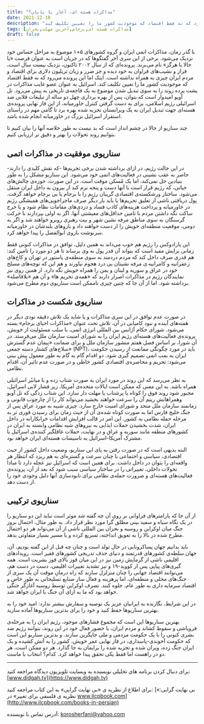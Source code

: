 ```yaml
---
title: "مذاکرات هسته ای، آغاز یا پایان؟"
date: 2021-12-10
description: "﻿با گذر زمان، مذاکرات اتمی ایران و گروه کشورهای ۵+۱ موضوع به مراحل حساس خود نزدیک می‌شود. برخی از این سری آخر گفتگوها که در جریان است به عنوان فرصت «یا حالا یا هرگز» نام می‌برند. پرونده‌ای که از سال ۲۰۰۲ تاکنون، نزدیک بیست سال است، فراز و نشیب‌های فراوان به خود دیده و جز ضرر و زیان تریلیون دلاری برای اقتصاد و مردم ایران چیزی به همراه نداشته است. اینک اما این پرونده می‌رود که نه فقط اقتصاد که موجودیت کشور ما را تعیین تکلیف کند."
tags: [مذاکرات هسته ای,برجام,آخرین مهلت,بحران]
draft: false
---
```

﻿با گذر زمان، مذاکرات اتمی ایران و گروه کشورهای ۵+۱ موضوع به مراحل حساس خود نزدیک می‌شود. برخی از این سری آخر گفتگوها که در جریان است به عنوان فرصت «یا حالا یا هرگز» نام می‌برند. پرونده‌ای که از سال ۲۰۰۲ تاکنون، نزدیک بیست سال است، فراز و نشیب‌های فراوان به خود دیده و جز ضرر و زیان تریلیون دلاری برای اقتصاد و مردم ایران چیزی به همراه نداشته است. اینک اما این پرونده می‌رود که نه فقط اقتصاد که موجودیت کشور ما را تعیین تکلیف کند. اسرائیل به عنوان عضو غایب مذاکرات در پشت پرده روند را به سوی تبدیل شدن موضوع به یک فاجعه‌ی تاریخی به پیش می‌رود. تل آویو امیدوار است که بتوان، پس از بهره برداری چهل دو ساله از تبلیغات قلابی ضد اسرائیلی رژیم اسلامی، برای به دست گرفتن کنترل خاورمیانه، از این فاز نهایی پرونده‌ی هسته‌ای جهت تبدیل ایران به یک ویرانستان تجزیه شده بهره برد تا گامی مهم در راستای استقرار اسرائیل بزرگ در خاورمیانه انجام شده باشد.

چند سناریو از حالا در چشم انداز است که بد نیست به طور خلاصه آنها را بیان کنیم تا بتوانیم روند تحولات را بهتر و دقیق تر ارزیابی کنیم.

## سناریوی موفقیت در مذاکرات اتمی
در این حالت رژیم، در ازای برداشته شدن برخی تحریم‌ها -که نقش کلیدی را دارند- حاضر به عقب نشینی در فعالیت‌های اتمی خود می‌شود. این سناریو مشکل را به طور بنیادین حل نمی‌کند، اما یک مُسکن موقت است. در این صورت، حوزه‌ی چالش‌های حیاتی، که رژیم قرار است با آنها دست و پنجه نرم کند از بیرون به داخل ایران منتقل می‌شود. ساختار ورشکسته‌ی اقتصادی گریبان رژیم را با برجام یا بی برجام خواهد گرفت. پول دریافتی ناشی از تعلیق تحریم‌ها یا باید بار دیگر صرف ماجراجویی‌های همیشگی رژیم در خاورمیانه و پرداخت هزینه‌های کاذب فساد و دزدی‌های مقامات نظام شود و یا خرج ساکت نگه داشتن مردم با تامین حداقل‌های معیشتی آنها. اگر به اولی بپردازند با حرکت گرسنگان به سوی مناطق مرفه نشین شهر و بیت رهبری روبرو خواهند شد و اگر به دومی، موقعیت منطقه‌ای خویش را از دست خواهند داد و بازوهای بلندشان در خاورمیانه سرنوشت بازوی ابوالفضل را پیدا خواهد کرد.

این پارادوکس را رژیم هم خوب می‌داند به همین دلیل، توافق در مذاکرات کنونی فقط زمانی برایش مفید است که بتواند آن قدر پول به وی برساند تا هر دو مورد را تامین کند: هم قدری صرف داخل کند که مردم دردمند به سوی منطقه‌ی پاستور در تهران و کاخ‌های زعفرانیه و کامرانیه ی مرفه نشینان بی درد هجوم نیاورند و هم این که نوچه‌های مسلح خود در عراق و سوریه و لبنان و یمن را همراه خویش نگه دارد. از همین روی نیز نمایندگان رژیم در مذاکرات اصرار دارند که «همه‌ی تحریم ها» و آن هم «بلافاصله» برداشته شود. اما از آن جا که چنین چیزی ناممکن است سناریوی دوم مطرح می‌شود.

## سناریوی شکست در مذاکرات
در صورت عدم توافق در این سری مذاکرات و یا شاید یک تلاش دقیقه نودی دیگر در هفته‌های آینده و نبود کامیابی در آن، تلاش تحت عنوان «مذاکرات احیای برجام» بسته می‌شود. شورای حکام آژانس بین المللی انرژی اتمی، با سلب مسئولیت از خویش، پرونده‌ی فعالیت‌های هسته‌ای رژیم ایران را به شورای امنیت سازمان ملل می‌فرستد. در آن شورا، بر اساس فصل هفتم منشور سازمان ملل و برای ضمانت «پیمان عدم گسترش سلاح‌های کشتار دسته جمعی» (NPT)، باید در مورد چگونگی ممانعت از رسیدن حکومت ایران به بمب اتمی تصمیم گیری شود. دو اقدام گام به گام به طور معمول پیش بینی می‌شود: تحریم و محاصره‌ی اقتصادی کشور خاطی و در صورت عدم تاثیر آن، اقدام نظامی.

به نظر می‌رسد که این روند در مورد ایران به صورت شتاب زده و با میانبُر اسرائیلی همراه باشد. به این معنی که ممکن است ایالات متحده‌ی آمریکا، زیر فشار لابی اسرائیل، مجبور شود روند فوق را کوتاه یا پرشتاب یا مهلت دار سازد. این شتاب زدگی که تل آویو وهمراهانش ریتم آن را سرعت خواهند بخشید می‌تواند کار را از چارچوب قانونی و زمانمند سازمان ملل متحد و شورای امنیت خارج سازد. چیزی شبیه به مورد عراق پس از جنگ خلیج فارس اما به صورت کوتاه شده‌ی آن از حیث زمان برای رسیدن فوری تر به مرحله حمله نظامی به کشور. این امر در قالب افزایش اقدامات خرابکارانه در داخل ایران، شدت بخشیدن حملات ایذایی به نیروهای شبه نظامی وابسته به ایران در کشورهای منطقه مانند سوریه و عراق و در نهایت، حملات غافلگیر کننده‌ی اسرائیل یا مشترک آمریکا-اسرائیل به تاسیسات هسته‌ای ایران خواهد بود.

البته بدیهی است که در صورت رفتن به پای این سناریو، وضعیت داخل کشور از حیث اقتصادی، سیاسی و اجتماعی با چنان سرعت و گستره‌ای به هم ریزد که انتظار هر واقعه‌ای را بتوان در داخل داشت. برای همین است که اسرائیل نیز عجله دارد تا مبادا تحولات داخلی، تغییراتی را در ساختار سیاسی سبب شود که بعد از آن، پرونده‌ی فعالیت‌های هسته‌ای و ضرورت حمله‌ی نظامی برای نابودسازی آنها دلیل وجودی خود را از دست دهد.

## سناریوی ترکیبی
از آن جا که پارامترهای فراوانی بر روی آن چه گفته شد موثر است نباید این دو سناریو را در یک نگاه سیاه و سفید بینی مطلق گرا مورد نظر قرار داد. به طور مثال، احتمال بروز جنگ میان اوکراین و روسیه و بحران بین المللی ناشی از آن می‌تواند هر دو احتمال مطرح شده در بالا را به تعویق انداخته، تسریع کرده و یا مسیر بسیار متفاوتی بدهد.

باید بدانیم جهان پساکرونایی در حال تولد است و چنان چه قبل از این گفته بودیم، آن، جهان سلطه‌ی کشورهای قدرتمند و دنیای حذف تدریجی کشورهای فقیر است. رویدادهای اقلیمی ناشی از گرمایش زمین نیز در این میان قوز بالای قوز بشریت است. همه گیری‌های پیاپی پس از کووید-۱۹ و نیز تشدید تغییرات اقلیمی، دست در دست هم، می‌توانند اقتصاد جهانی را چنان متزلزل سازند که راه درمانِ موقت آن یک سری از جنگ‌های محلی و منطقه‌ای، اما پرهزینه و فعال ساز صنایع تسلیحاتی به طور خاص و اقتصاد سرمایه داری به طور عام، جلوه کنند. تصرف اوکراین توسط روسیه آغازگر جنگی خواهد بود که ما به ازای آن جنگ با ایران خواهد شد.

در این شرایط، نگارنده به ایرانیان عزیز یک توصیه و سفارش بیشتر ندارد: امید خود را به بهترین سناریوها حفظ کنید و خود را برای بدترین سناریوها آماده سازید.

بهترین سناریوها این است که مجموع فشارهای موجود، رژیم ایران را به مرحله‌ی فروپاشی و سقوط کشاند و مردم ایران، با حضور فعال خود در این روند، بتوانند رژیم ضد بشری کنونی را با یک حکومت مردمی و ملی جایگزین سازند. و بدترین سناریو این است که حکومت آخوندی-پاسداری، در فاز نهایی عمر خویش، کشور را به آتش کشیده و یک ایران جنگ زده، ویران شده و تجزیه شده را برایمان به جا گذارد. هر دو ممکن است، هر دو در راهست اما فقط یکی تحقق پیدا خواهد کرد. کدام؟ انتخاب با ماست.

---
برای دنبال کردن برنامه های تحلیلی نویسنده به وبسایت تلویزیون دیدگاه مراجعه کنید: [www.didgah.tv](https://www.didgah.tv)

برای اطلاع از نظریه ی «بی نهایت گرایی» به این کتاب مراجعه کنید: 
[«بی نهایت گرایی: نظریه ی فلسفی برای تغییر» در www.ilcpbook.com](http://www.ilcpbook.com/books-in-persian)

آدرس تماس با نویسنده: korosherfani@yahoo.com

